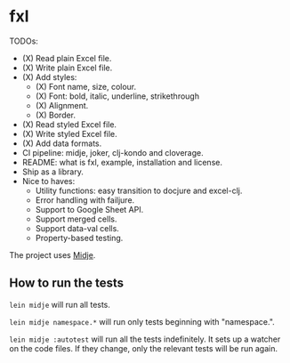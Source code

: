 # fxl

TODOs:
- (X) Read plain Excel file.
- (X) Write plain Excel file.
- (X) Add styles:
    - (X) Font name, size, colour.
    - (X) Font: bold, italic, underline, strikethrough
    - (X) Alignment.
    - (X) Border.
- (X) Read styled Excel file.
- (X) Write styled Excel file.
- (X) Add data formats.
- CI pipeline: midje, joker, clj-kondo and cloverage.
- README: what is fxl, example, installation and license.
- Ship as a library.
- Nice to haves:
    - Utility functions: easy transition to docjure and excel-clj.
    - Error handling with failjure.
    - Support to Google Sheet API.
    - Support merged cells.
    - Support data-val cells.
    - Property-based testing.

The project uses [Midje](https://github.com/marick/Midje/).

## How to run the tests

`lein midje` will run all tests.

`lein midje namespace.*` will run only tests beginning with "namespace.".

`lein midje :autotest` will run all the tests indefinitely. It sets up a
watcher on the code files. If they change, only the relevant tests will be
run again.
